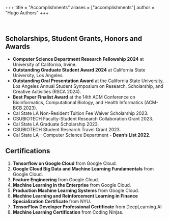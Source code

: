 +++
title = "Accomplishments"
aliases = ["accomplishments"]
author = "Hugo Authors"
+++

<br>

## Scholarships, Student Grants, Honors and Awards

- <b>Computer Science Department Research Fellowship 2024</b> at University of California, Irvine.
- <b>Outstanding Graduate Student Award 2024</b> at California State University, Los Angeles.
- <b>Outstanding Oral Presentation Award</b> at the California State University, Los Angeles Annual Student Symposium on Research, Scholarship, and Creative Activities (RSCA 2024).
- <b>Best Paper Finalist Award</b> at the 14th ACM Conference on Bioinformatics, Computational Biology, and Health Informatics (ACM-BCB 2023).
- Cal State LA Non-Resident Tuition Fee Waiver Scholarship 2023.
- CSUBIOTECH Faculty-Student Research Collaboration Grant 2023.
- Cal State LA Graduate Scholarship 2023.
- CSUBIOTECH Student Research Travel Grant 2023.
- Cal State LA - Computer Science Department - <b>Dean’s List 2022</b>.


## Certifications

1. <b>Tensorflow on Google Cloud</b> from Google Cloud.
2. <b>Google Cloud Big Data and Machine Learning Fundamentals</b> from Google Cloud.
3. <b>Feature Engineering</b> from Google Cloud.
4. <b>Machine Learning in the Enterprise</b> from Google Cloud.
5. <b>Production Machine Learning Systems</b> from Google Cloud.
6. <b>Machine Learning and Reinforcement Learning in Finance Specialization Certificate</b> from NYU.
7. <b>TensorFlow Developer Professional Certificate</b> from DeepLearning.AI
8. <b>Machine Learning Certification</b> from Coding Ninjas.

